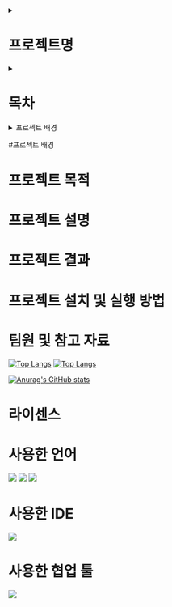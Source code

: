 <details>
  <summary> <h1>프로젝트명</h1>
  </summary>
  sdfsdf
</details>

<details>
  <summary><h1>목차</h1>
  </summary>
  sdfsdf
</details>

<details>
  <summary>프로젝트 배경
  </summary>
  sdfsdf
</details>


#프로젝트 배경

# 프로젝트 목적 

# 프로젝트 설명

# 프로젝트 결과 

# 프로젝트 설치 및 실행 방법 

# 팀원 및 참고 자료
[![Top Langs](https://github-readme-stats.vercel.app/api/top-langs/?username=yeonjin0121)](https://github.com/anuraghazra/github-readme-stats)
[![Top Langs](https://github-readme-stats.vercel.app/api/top-langs/?username=isliese)](https://github.com/anuraghazra/github-readme-stats)


[![Anurag's GitHub stats](https://github-readme-stats.vercel.app/api?username=yeonjin0121)](https://github.com/anuraghazra/github-readme-stats)

# 라이센스

# 사용한 언어 
<img src="https://img.shields.io/badge/Python-3776AB?style=for-the-badge&logo=Python&logoColor=white">
<img src="https://img.shields.io/badge/Flask-000000?style=for-the-badge&logo=Flask&logoColor=white">
<img src="https://img.shields.io/badge/HTML5-E34F26?style=flat-square&logo=html5&logoColor=white"/>


# 사용한 IDE
<img src="https://img.shields.io/badge/Visual Studio-5C2D91?style=flat-square&logo=Visual Studio&logoColor=white"/>

# 사용한 협업 툴
<img src="https://img.shields.io/badge/Git-F05032?style=flat-square&logo=git&logoColor=white"/>



